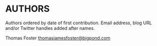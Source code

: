 AUTHORS
=======

Authors ordered by date of first contribution. Email address, blog URL and/or Twitter handles added after names.


Thomas Foster <thomasjamesfoster@bigpond.com> <thomasfoster96>
